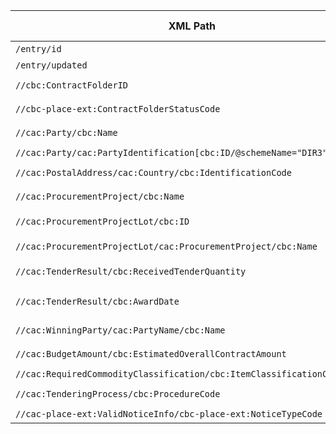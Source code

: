 | XML Path  | Ontology Property | Entity Class | Related Entity Class | Subject Generation  | Join Condition  | Datatype  | Function Name | Function Output  |
|--------------------------------------------------------------------------|-------------------------------------------|--------------------|----------------------------|------------------------------------------------------------------------------------|-------------------------------------------------------------------------------|--------------------------|------------------------|---------------------------------------------------------------------------------|
| `/entry/id`  | `dcterms:identifier`    | `:ResultNotice`    | - | Value of `/entry/id`| | `xsd:anyURI`    | - | - |
| `/entry/updated`   | `:hasDispatchDate`| `:ResultNotice`    | - | Value of `/entry/id`| | `xsd:dateTime`  | - | - |
| `//cbc:ContractFolderID`    | `:hasID` | `:Procedure` | | `concat("https://contrataciondelestado.es/procedure/", text())`  | - | - | - | - |
| `//cbc-place-ext:ContractFolderStatusCode`    | `:hasProcedureType`     | `:Procedure` | | `concat("https://contrataciondelestado.es/procedure/", ../cbc:ContractFolderID)`   | - | - | `mapStatusCode`  | SKOS concept from `procurement-procedure-type` scheme  |
| `//cac:Party/cbc:Name`| `foaf:name`    | `org:Organization` | - | `concat("http://data.europa.eu/a4g/agent/", PartyIdentification[1]/cbc:ID)`  | - | `xsd:string`    | - | - |
| `//cac:Party/cac:PartyIdentification[cbc:ID/@schemeName="DIR3"]/cbc:ID` | `:hasIdentifierValue`   | `:Identifier`| | `concat("http://data.europa.eu/a4g/agent/id/", text())` | Linked to org via `:hasID` | `xsd:string`    | - | - |
| `//cac:PostalAddress/cac:Country/cbc:IdentificationCode`  | `:hasCountryCode` | `locn:Address`     | - | `concat(../../(parent Party)/PartyIdentification[1]/cbc:ID, "-address")`  | Linked to org via `:registeredAddress`    | - | `mapCountryCode` | `http://publications.europa.eu/resource/authority/country/{uppercase(code)}`    |
| `//cac:ProcurementProject/cbc:Name`  | `dcterms:title`| `:Procedure` | - | `concat("https://contrataciondelestado.es/procedure/", ../cbc:ContractFolderID)`   | - | `xsd:string`    | - | - |
| `//cac:ProcurementProjectLot/cbc:ID` | `:hasID` | `:Lot`    | - | `concat("https://contrataciondelestado.es/lot/", text())`  | Linked to Procedure via `:hasProcurementScopeDividedIntoLot`| - | - | - |
| `//cac:ProcurementProjectLot/cac:ProcurementProject/cbc:Name`   | `dcterms:description`   | `:Lot`    | - | `concat("https://contrataciondelestado.es/lot/", ../cbc:ID)`     | - | `xsd:string`    | - | - |
| `//cac:TenderResult/cbc:ReceivedTenderQuantity`  | `:hasReceivedTenders`   | `:SubmissionStatisticalInformation` | - | `concat("https://contrataciondelestado.es/statistics/", cac:AwardedTenderedProject/cbc:ProcurementProjectLotID)` | Linked to Lot via `:concernsSubmissionsForLot`| `xsd:integer`   | - | - |
| `//cac:TenderResult/cbc:AwardDate`   | `:hasAwardDecisionDate` | `:LotAwardOutcome` | - | `concat("https://contrataciondelestado.es/award/", cac:Contract/cbc:ID, "-", cac:AwardedTenderedProject/cbc:ProcurementProjectLotID)` | Linked to Lot via `:describesLot`| `xsd:date`| - | - |
| `//cac:WinningParty/cac:PartyName/cbc:Name`   | `foaf:name`    | `org:Organization` | - | `concat("http://data.europa.eu/a4g/agent/", ../cac:PartyIdentification/cbc:ID)`    | - | `xsd:string`    | - | - |
| `//cac:BudgetAmount/cbc:EstimatedOverallContractAmount`| `:hasEstimatedValue`    | `:Procedure` | - | `concat("https://contrataciondelestado.es/procedure/", ../../cbc:ContractFolderID)` | - | `xsd:decimal`   | - | - |
| `//cac:RequiredCommodityClassification/cbc:ItemClassificationCode` | `:hasMainClassification`| `:Procedure`/`:Lot`| | For Procedure: Use Procedure URI; For Lot: Use Lot URI  | - | - | - | - |
| `//cac:TenderingProcess/cbc:ProcedureCode`    | `:usesTechnique`  | `:Procedure` | `:FrameworkAgreementTechniqueUsage` | `concat("https://contrataciondelestado.es/procedure/", ../cbc:ContractFolderID)`   | - | - | - | - |
| `//cac-place-ext:ValidNoticeInfo/cbc-place-ext:NoticeTypeCode`  | `dcterms:type` | `:ResultNotice`    | - | Value of `/entry/id`| - | - | - | - |
